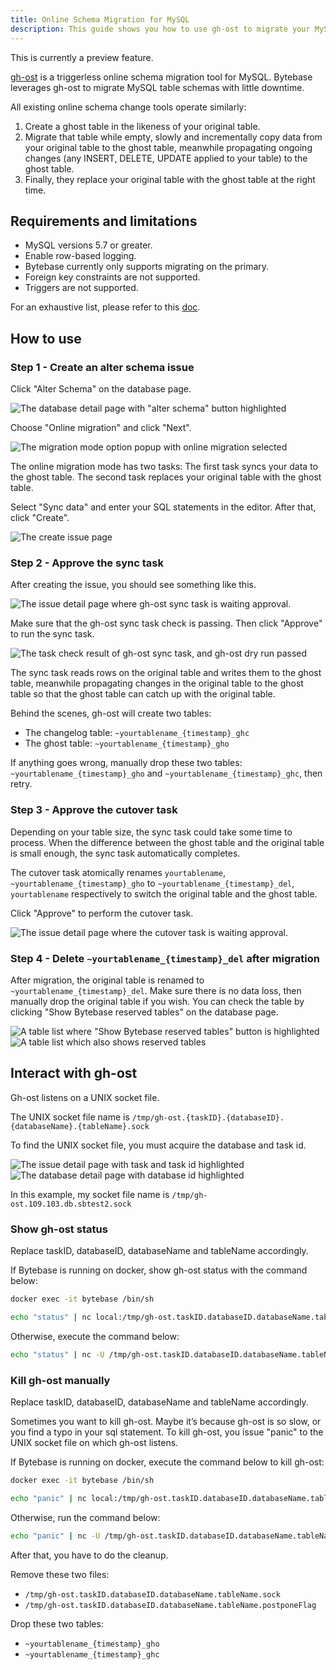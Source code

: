 ```yaml
---
title: Online Schema Migration for MySQL
description: This guide shows you how to use gh-ost to migrate your MySQL databases in Bytebase. 
---
```


<hint-block type="warning">

This is currently a preview feature.

</hint-block>

[gh-ost](https://github.com/github/gh-ost) is a triggerless online schema migration tool for MySQL. Bytebase leverages gh-ost to migrate MySQL table schemas with little downtime.

All existing online schema change tools operate similarly:

1. Create a ghost table in the likeness of your original table.
1. Migrate that table while empty, slowly and incrementally copy data from your original table to the ghost table, meanwhile propagating ongoing changes (any INSERT, DELETE, UPDATE applied to your table) to the ghost table.
1. Finally, they replace your original table with the ghost table at the right time.

## Requirements and limitations

- MySQL versions 5.7 or greater.
- Enable row-based logging.
- Bytebase currently only supports migrating on the primary.
- Foreign key constraints are not supported.
- Triggers are not supported.

For an exhaustive list, please refer to this [doc](https://github.com/github/gh-ost/blob/master/doc/requirements-and-limitations.md).

## How to use

### Step 1 - Create an alter schema issue

Click "Alter Schema" on the database page.

![The database detail page with "alter schema" button highlighted](/static/docs/gh-ost-step-1-1.webp)

Choose "Online migration" and click "Next".

![The migration mode option popup with online migration selected](/static/docs/gh-ost-step-1-2.webp)

The online migration mode has two tasks: The first task syncs your data to the ghost table. The second task replaces your original table with the ghost table.

Select "Sync data" and enter your SQL statements in the editor. After that, click "Create".

![The create issue page](/static/docs/gh-ost-step-1-3.webp)

### Step 2 - Approve the sync task

After creating the issue, you should see something like this.

![The issue detail page where gh-ost sync task is waiting approval.](/static/docs/gh-ost-step-2-1.webp)

Make sure that the gh-ost sync task check is passing. Then click "Approve" to run the sync task.

![The task check result of gh-ost sync task, and gh-ost dry run passed](/static/docs/gh-ost-step-2-2.webp)

The sync task reads rows on the original table and writes them to the ghost table, meanwhile propagating changes in the original table to the ghost table so that the ghost table can catch up with the original table.

Behind the scenes, gh-ost will create two tables:

- The changelog table: `~yourtablename_{timestamp}_ghc`
- The ghost table: `~yourtablename_{timestamp}_gho`

If anything goes wrong, manually drop these two tables: `~yourtablename_{timestamp}_gho` and `~yourtablename_{timestamp}_ghc`, then retry.

### Step 3 - Approve the cutover task

Depending on your table size, the sync task could take some time to process. When the difference between the ghost table and the original table is small enough, the sync task automatically completes.

The cutover task atomically renames `yourtablename`, `~yourtablename_{timestamp}_gho` to `~yourtablename_{timestamp}_del`, `yourtablename` respectively to switch the original table and the ghost table.

Click "Approve" to perform the cutover task.

![The issue detail page where the cutover task is waiting approval.](/static/docs/gh-ost-step-3-1.webp)

### Step 4 - Delete `~yourtablename_{timestamp}_del` after migration

After migration, the original table is renamed to `~yourtablename_{timestamp}_del`. Make sure there is no data loss, then manually drop the original table if you wish. You can check the table by clicking "Show Bytebase reserved tables" on the database page.

![A table list where "Show Bytebase reserved tables" button is highlighted](/static/docs/gh-ost-step-4-1.webp)
![A table list which also shows reserved tables](/static/docs/gh-ost-step-4-2.webp)

## Interact with gh-ost

Gh-ost listens on a UNIX socket file.

The UNIX socket file name is `/tmp/gh-ost.{taskID}.{databaseID}.{databaseName}.{tableName}.sock`

To find the UNIX socket file, you must acquire the database and task id.

![The issue detail page with task and task id highlighted](/static/docs/gh-ost-step-5-1.webp)
![The database detail page with database id highlighted](/static/docs/gh-ost-step-5-2.webp)

In this example, my socket file name is `/tmp/gh-ost.109.103.db.sbtest2.sock`

### Show gh-ost status

<hint-block type="info">

Replace taskID, databaseID, databaseName and tableName accordingly.

</hint-block>

If Bytebase is running on docker, show gh-ost status with the command below:

```bash
docker exec -it bytebase /bin/sh
```

```bash
echo "status" | nc local:/tmp/gh-ost.taskID.databaseID.databaseName.tableName.sock
```

Otherwise, execute the command below:

```bash
echo "status" | nc -U /tmp/gh-ost.taskID.databaseID.databaseName.tableName.sock
```

### Kill gh-ost manually

<hint-block type="info">

Replace taskID, databaseID, databaseName and tableName accordingly.

</hint-block>

Sometimes you want to kill gh-ost. Maybe it’s because gh-ost is so slow, or you find a typo in your sql statement.
To kill gh-ost, you issue "panic" to the UNIX socket file on which gh-ost listens.

If Bytebase is running on docker, execute the command below to kill gh-ost:

```bash
docker exec -it bytebase /bin/sh
```

```bash
echo "panic" | nc local:/tmp/gh-ost.taskID.databaseID.databaseName.tableName.sock
```

Otherwise, run the command below:

```bash
echo "panic" | nc -U /tmp/gh-ost.taskID.databaseID.databaseName.tableName.sock
```

After that, you have to do the cleanup.

Remove these two files:

- `/tmp/gh-ost.taskID.databaseID.databaseName.tableName.sock`
- `/tmp/gh-ost.taskID.databaseID.databaseName.tableName.postponeFlag`

Drop these two tables:

- `~yourtablename_{timestamp}_gho`
- `~yourtablename_{timestamp}_ghc`
